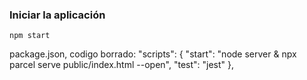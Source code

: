 ### Iniciar la aplicación

```
npm start
```






package.json, codigo borrado:
"scripts": {
    "start": "node server & npx parcel serve public/index.html --open",
    "test": "jest"
  },